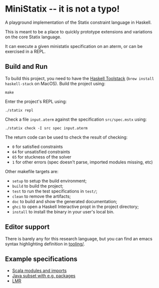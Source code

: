 # MiniStatix -- it is not a typo!

A playground implementation of the Statix constraint language in Haskell.

This is meant to be a place to quickly prototype extensions and variations
on the core Statix language.

It can execute a given ministatix specification on an aterm, or can be exercised
in a REPL.

## Build and Run
To build this project, you need to have the [Haskell Toolstack][1]
(`brew install haskell-stack` on MacOS).  Build the project using:

    make

Enter the project's REPL using:

    ./statix repl

Check a file `input.aterm` against the specification `src/spec.mstx` using:

    ./statix check -I src spec input.aterm

The return code can be used to check the result of checking:
- `0` for satisfied constraints
- `64` for unsatisfied constraints
- `65` for stuckness of the solver
- `1` for other errors (spec doesn't parse, imported modules missing, etc)

Other makefile targets are:
- `setup` to setup the build environment;
- `build` to build the project;
- `test` to run the test specifications in `test/`;
- `clean` to remove the artifacts;
- `doc` to build and show the generated documentation;
- `ghci` to open a Haskell Interactive propt in the project directory;
- `install` to install the binary in your user's local bin.

## Editor support

There is barely any for this research language, but you can find an emacs syntax
highlighting definition in [tooling/](./tooling/).

## Example specifications

- [Scala modules and imports](https://github.com/MetaBorgCube/scala.mstx)
- [Java subset with e.g. packages](https://github.com/MetaBorgCube/java.mstx)
- [LMR](https://github.com/MetaBorgCube/metaborg-lmr/tree/master/lang.lmr.mstx)

[1]: https://www.haskellstack.org/
